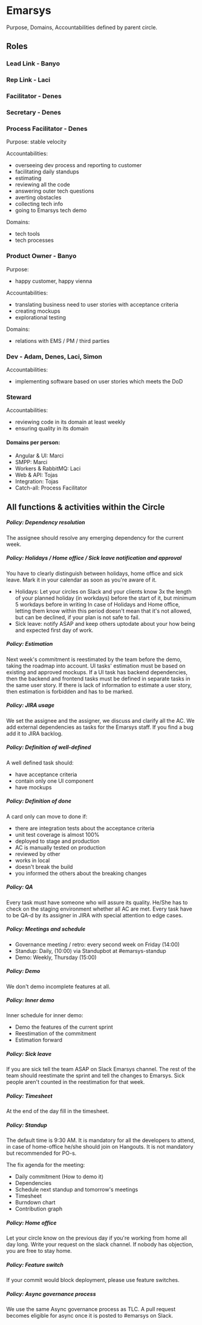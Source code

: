 # Emarsys
Purpose, Domains, Accountabilities defined by parent circle.

## Roles
### Lead Link - Banyo
### Rep Link - Laci	
### Facilitator - Denes
### Secretary - Denes

### Process Facilitator - Denes
Purpose: stable velocity

Accountabilities:
- overseeing dev process and reporting to customer
- facilitating daily standups
- estimating
- reviewing all the code
- answering outer tech questions
- averting obstacles
- collecting tech info
- going to Emarsys tech demo

Domains:
- tech tools
- tech processes

### Product Owner - Banyo
Purpose:
- happy customer, happy vienna

Accountabilities:
- translating business need to user stories with acceptance criteria
- creating mockups 
- explorational testing

Domains:
- relations with EMS / PM / third parties

### Dev - Adam, Denes, Laci, Simon
Accountabilities:
- implementing software based on user stories which meets the DoD

### Steward
Accountabilities:
- reviewing code in its domain at least weekly
- ensuring quality in its domain

#### Domains per person:
- Angular & UI: Marci
- SMPP: Marci
- Workers & RabbitMQ: Laci
- Web & API: Tojas
- Integration: Tojas
- Catch-all: Process Facilitator

## All functions & activities within the Circle

##### Policy: Dependency resolution
The assignee should resolve any emerging dependency for the current week.

##### Policy: Holidays / Home office / Sick leave notification and approval
You have to clearly distinguish between holidays, home office and sick leave. Mark it in your calendar as soon as you're aware of it.
- Holidays: Let your circles on Slack and your clients know 3x the length of your planned holiday (in workdays) before the start of it, but minimum 5 workdays before in writing
In case of Holidays and Home office, letting them know within this period doesn't mean that it's not allowed, but can be declined, if your plan is not safe to fail.
- Sick leave: notify ASAP and keep others uptodate about your how being and expected first day of work.

##### Policy: Estimation
Next week's commitment is reestimated by the team before the demo, 
taking the roadmap into account.
UI tasks' estimation must be based on existing and approved mockups.
If a UI task has backend dependencies, then the backend and frontend tasks must be defined in
separate tasks in the same user story.
If there is lack of information to estimate a user story, then estimation is
forbidden and has to be marked.

##### Policy: JIRA usage
We set the assignee and the assigner, we discuss and clarify all the AC. 
We add external dependencies as tasks for the Emarsys staff. 
If you find a bug add it to JIRA backlog.

##### Policy: Definition of well-defined
A well defined task should:
- have acceptance criteria
- contain only one UI component
- have mockups

##### Policy: Definition of done
A card only can move to done if:
- there are integration tests about the acceptance criteria
- unit test coverage is almost 100%
- deployed to stage and production
- AC is manually tested on production
- reviewed by other
- works in local
- doesn't break the build
- you informed the others about the breaking changes

##### Policy: QA
Every task must have someone who will assure its quality. 
He/She has to check on the staging environment whether all AC are met. 
Every task have to be QA-d by its assigner in JIRA with special attention to edge cases.

##### Policy: Meetings and schedule
- Governance meeting / retro: every second week on Friday (14:00)
- Standup: Daily, (10:00) via Standupbot at #emarsys-standup
- Demo: Weekly, Thursday (15:00)

##### Policy: Demo
We don't demo incomplete features at all. 

##### Policy: Inner demo
Inner schedule for inner demo:
- Demo the features of the current sprint
- Reestimation of the commitment
- Estimation forward

##### Policy: Sick leave
If you are sick tell the team ASAP on Slack Emarsys channel. 
The rest of the team should reestimate the sprint and tell the changes to Emarsys. 
Sick people aren't counted in the reestimation for that week.

##### Policy: Timesheet
At the end of the day fill in the timesheet.

##### Policy: Standup
The default time is 9:30 AM.
It is mandatory for all the developers to attend, in case of home-office he/she should join on Hangouts.
It is not mandatory but recommended for PO-s.

The fix agenda for the meeting:
- Daily commitment (How to demo it)
- Dependencies
- Schedule next standup and tomorrow's meetings
- Timesheet
- Burndown chart
- Contribution graph

##### Policy: Home office
Let your circle know on the previous day if you're working from home all day long.
Write your request on the slack channel. If nobody has objection, you are free to stay home.

##### Policy: Feature switch
If your commit would block deployment, please use feature switches.

##### Policy: Async governance process
We use the same Async governance process as TLC. A pull request becomes eligible for async once it is posted to #emarsys on Slack.
